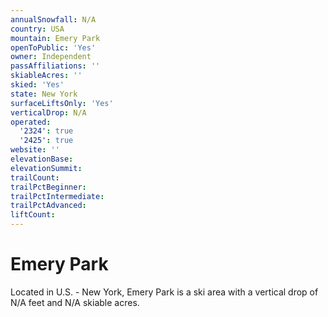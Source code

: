 ```yaml
---
annualSnowfall: N/A
country: USA
mountain: Emery Park
openToPublic: 'Yes'
owner: Independent
passAffiliations: ''
skiableAcres: ''
skied: 'Yes'
state: New York
surfaceLiftsOnly: 'Yes'
verticalDrop: N/A
operated:
  '2324': true
  '2425': true
website: ''
elevationBase:
elevationSummit:
trailCount:
trailPctBeginner:
trailPctIntermediate:
trailPctAdvanced:
liftCount:
---
```



# Emery Park

Located in U.S. - New York, Emery Park is a ski area with a vertical drop of N/A feet and N/A skiable acres.
